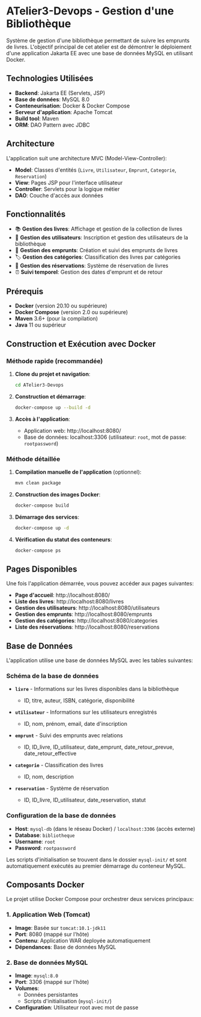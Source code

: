 # ATelier3-Devops - Gestion d'une Bibliothèque

Système de gestion d'une bibliothèque permettant de suivre les emprunts de livres. L'objectif principal de cet atelier est de démontrer le déploiement d'une application Jakarta EE avec une base de données MySQL en utilisant Docker.

## Technologies Utilisées

- **Backend**: Jakarta EE (Servlets, JSP)
- **Base de données**: MySQL 8.0
- **Conteneurisation**: Docker & Docker Compose
- **Serveur d'application**: Apache Tomcat
- **Build tool**: Maven
- **ORM**: DAO Pattern avec JDBC

## Architecture

L'application suit une architecture MVC (Model-View-Controller):
- **Model**: Classes d'entités (`Livre`, `Utilisateur`, `Emprunt`, `Categorie`, `Reservation`)
- **View**: Pages JSP pour l'interface utilisateur
- **Controller**: Servlets pour la logique métier
- **DAO**: Couche d'accès aux données

## Fonctionnalités

- 📚 **Gestion des livres**: Affichage et gestion de la collection de livres
- 👥 **Gestion des utilisateurs**: Inscription et gestion des utilisateurs de la bibliothèque
- 📖 **Gestion des emprunts**: Création et suivi des emprunts de livres
- 🏷️ **Gestion des catégories**: Classification des livres par catégories
- 📅 **Gestion des réservations**: Système de réservation de livres
- ⏰ **Suivi temporel**: Gestion des dates d'emprunt et de retour

## Prérequis

- **Docker** (version 20.10 ou supérieure)
- **Docker Compose** (version 2.0 ou supérieure)
- **Maven** 3.6+ (pour la compilation)
- **Java** 11 ou supérieur
## Construction et Exécution avec Docker

### Méthode rapide (recommandée)

1. **Clone du projet et navigation**:
   ```bash
   cd ATelier3-Devops
   ```

2. **Construction et démarrage**:
   ```bash
   docker-compose up --build -d
   ```

3. **Accès à l'application**:
   - Application web: http://localhost:8080/
   - Base de données: localhost:3306 (utilisateur: `root`, mot de passe: `rootpassword`)

### Méthode détaillée

1. **Compilation manuelle de l'application** (optionnel):
   ```bash
   mvn clean package
   ```

2. **Construction des images Docker**:
   ```bash
   docker-compose build
   ```

3. **Démarrage des services**:
   ```bash
   docker-compose up -d
   ```

4. **Vérification du statut des conteneurs**:
   ```bash
   docker-compose ps
   ```

## Pages Disponibles

Une fois l'application démarrée, vous pouvez accéder aux pages suivantes:

- **Page d'accueil**: http://localhost:8080/
- **Liste des livres**: http://localhost:8080/livres
- **Gestion des utilisateurs**: http://localhost:8080/utilisateurs
- **Gestion des emprunts**: http://localhost:8080/emprunts
- **Gestion des catégories**: http://localhost:8080/categories
- **Liste des réservations**: http://localhost:8080/reservations

## Base de Données

L'application utilise une base de données MySQL avec les tables suivantes:

### Schéma de la base de données

- **`livre`** - Informations sur les livres disponibles dans la bibliothèque
  - ID, titre, auteur, ISBN, catégorie, disponibilité
  
- **`utilisateur`** - Informations sur les utilisateurs enregistrés
  - ID, nom, prénom, email, date d'inscription
  
- **`emprunt`** - Suivi des emprunts avec relations
  - ID, ID_livre, ID_utilisateur, date_emprunt, date_retour_prevue, date_retour_effective
  
- **`categorie`** - Classification des livres
  - ID, nom, description
  
- **`reservation`** - Système de réservation
  - ID, ID_livre, ID_utilisateur, date_reservation, statut

### Configuration de la base de données

- **Host**: `mysql-db` (dans le réseau Docker) / `localhost:3306` (accès externe)
- **Database**: `bibliotheque`
- **Username**: `root`
- **Password**: `rootpassword`

Les scripts d'initialisation se trouvent dans le dossier `mysql-init/` et sont automatiquement exécutés au premier démarrage du conteneur MySQL.

## Composants Docker

Le projet utilise Docker Compose pour orchestrer deux services principaux:

### 1. Application Web (Tomcat)
- **Image**: Basée sur `tomcat:10.1-jdk11`
- **Port**: 8080 (mappé sur l'hôte)
- **Contenu**: Application WAR deployée automatiquement
- **Dépendances**: Base de données MySQL

### 2. Base de données MySQL
- **Image**: `mysql:8.0`
- **Port**: 3306 (mappé sur l'hôte)
- **Volumes**: 
  - Données persistantes
  - Scripts d'initialisation (`mysql-init/`)
- **Configuration**: Utilisateur root avec mot de passe

